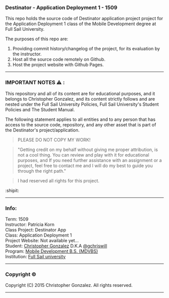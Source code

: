 ### Destinator - Application Deployment 1 - 1509

This repo holds the source code of Destinator application project project for the Application Deployment 1 class of the Mobile Development degree at Full Sail University.

The purposes of this repo are:

1. Providing commit history/changelog of the project, for its evaluation by the instructor.
2. Host all the source code remotely on Github.
3. Host the project website with Github Pages.

---

### IMPORTANT NOTES :warning: :

This repository and all of its content are for educational purposes, and it belongs to Christopher Gonzalez, and its content strictly follows and are nested under the Full Sail University Policies, Full Sail University's Student Policies and The Student Manual.

The following statement applies to all entities and to any person that has access to the source code, repository, and any other asset that is part of the Destinator's project/application.

>PLEASE DO NOT COPY MY WORK!  

>"Getting credit on my behalf without giving me proper attribution, is not a cool thing. You can review and play with it for educational purposes, and If you need further assistance with an assignment or a project, feel free to contact me and I will do my best to guide you through the right path."  

> I had reserved all rights for this project.

:shipit:

---

### Info:

Term: 1509  
Instructor: Patricia Korn  
Class Project: Destinator App  
Class: Application Deployment 1  
Project Website: Not available yet...  
Student: [Christopher Gonzalez](https://my.orgsync.com/gchriswill) D.K.A   [@gchriswill](https://twitter.com/gchriswill)  
Program: [Mobile Development B.S. (MDVBS)](http://www.fullsail.edu/degrees/campus/mobile-development-bachelors)  
Institution: [Full Sail university](http://www.fullsail.edu)  

---

### Copyright :copyright:

Copyright (C) 2015 Christopher Gonzalez. All rights reserved.

---
